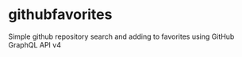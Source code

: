 # githubfavorites
Simple github repository search and adding to favorites using GitHub GraphQL API v4
